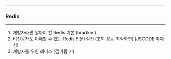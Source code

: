 -----
### Redis
-----
1. 개발자라면 알아야 할 Redis 기본 (bradkim)
2. 비전공자도 이해할 수 있는 Redis 입문/실전 (조회 성능 최적화편) (JSCODE 박재성)
3. 개발자를 위한 레디스 (김가람 저)
